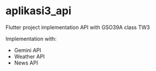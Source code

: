 # aplikasi3_api

Flutter project implementation API with GSO39A class TW3

Implementation with:
- Gemini API
- Weather API
- News API



